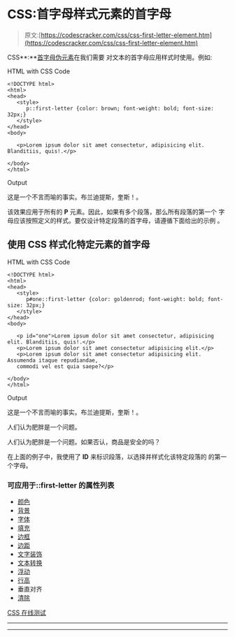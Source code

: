 # CSS:首字母样式元素的首字母

> 原文:[https://codescracker.com/css/css-first-letter-element.htm](https://codescracker.com/css/css-first-letter-element.htm)

CSS**:**[首字母伪元素](/css/css-pseudo-elements.htm)在我们需要 对文本的首字母应用样式时使用。例如:

HTML with CSS Code

```
<!DOCTYPE html>
<html>
<head>
   <style>
      p::first-letter {color: brown; font-weight: bold; font-size: 32px;}
   </style>
</head>
<body>

   <p>Lorem ipsum dolor sit amet consectetur, adipisicing elit. Blanditiis, quis!.</p>

</body>
</html>
```

Output

这是一个不言而喻的事实。布兰迪提斯，奎斯！。

该效果应用于所有的 **P** 元素。因此，如果有多个段落，那么所有段落的第一个 字母应该按照定义的样式。要仅设计特定段落的首字母，请遵循下面给出的示例 。

## 使用 CSS 样式化特定元素的首字母

HTML with CSS Code

```
<!DOCTYPE html>
<html>
<head>
   <style>
      p#one::first-letter {color: goldenrod; font-weight: bold; font-size: 32px;}
   </style>
</head>
<body>

   <p id="one">Lorem ipsum dolor sit amet consectetur, adipisicing elit. Blanditiis, quis!.</p>
   <p>Lorem ipsum dolor sit amet consectetur adipisicing elit.</p>
   <p>Lorem ipsum dolor sit amet consectetur adipisicing elit. Assumenda itaque repudiandae, 
   commodi vel est quia saepe?</p>

</body>
</html>
```

Output

这是一个不言而喻的事实。布兰迪提斯，奎斯！。

人们认为肥胖是一个问题。

人们认为肥胖是一个问题。如果否认，商品是安全的吗？

在上面的例子中，我使用了 **ID** 来标识段落，以选择并样式化该特定段落的 的第一个字母。

### 可应用于::first-letter 的属性列表

*   [颜色](/css/css-color.htm)
*   [背景](/css/css-backgrounds.htm)
*   [字体](/css/css-fonts.htm)
*   [填充](/css/css-padding.htm)
*   [边框](/css/css-border.htm)
*   [边距](/css/css-margin.htm)
*   [文字装饰](/css/css-text-decoration.htm)
*   [文本转换](/css/css-text-transform.htm)
*   [浮动](/css/css-floating.htm)
*   [行高](/css/css-line-height.htm)
*   垂直对齐
*   [清除](/css/css-clear.htm)

[CSS 在线测试](/exam/showtest.php?subid=5)

* * *

* * *